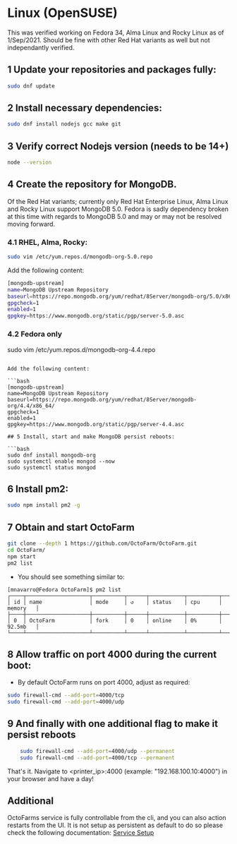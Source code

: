 # Linux (OpenSUSE)

This was verified working on Fedora 34, Alma Linux and Rocky Linux as of 1/Sep/2021. Should be fine with other Red Hat variants as well but not independantly verified.

## 1 Update your repositories and packages fully:

```bash
sudo dnf update
```

## 2 Install necessary dependencies:

```bash    
sudo dnf install nodejs gcc make git
```

## 3 Verify correct Nodejs version (needs to be 14+)

```bash
node --version
```

## 4 Create the repository for MongoDB. 

Of the Red Hat variants; currently only Red Hat Enterprise Linux, Alma Linux and Rocky Linux support MongoDB 5.0. Fedora is sadly dependency broken at this time with regards to MongoDB 5.0 and may or may not be resolved moving forward. 

### 4.1 RHEL, Alma, Rocky:
```bash
sudo vim /etc/yum.repos.d/mongodb-org-5.0.repo
```

Add the following content:

```bash
[mongodb-upstream]
name=MongoDB Upstream Repository
baseurl=https://repo.mongodb.org/yum/redhat/8Server/mongodb-org/5.0/x86_64/
gpgcheck=1
enabled=1
gpgkey=https://www.mongodb.org/static/pgp/server-5.0.asc
```

### 4.2 Fedora only

sudo vim /etc/yum.repos.d/mongodb-org-4.4.repo
```

Add the following content:

```bash
[mongodb-upstream]
name=MongoDB Upstream Repository
baseurl=https://repo.mongodb.org/yum/redhat/8Server/mongodb-org/4.4/x86_64/
gpgcheck=1
enabled=1
gpgkey=https://www.mongodb.org/static/pgp/server-4.4.asc
 
## 5 Install, start and make MongoDB persist reboots:

```bash
sudo dnf install mongodb-org
sudo systemctl enable mongod --now
sudo systemctl status mongod
```
    
## 6 Install pm2:

```bash
sudo npm install pm2 -g
```

## 7 Obtain and start OctoFarm

```bash
git clone --depth 1 https://github.com/OctoFarm/OctoFarm.git
cd OctoFarm/
npm start
pm2 list
```

- You should see something similar to:

```
[mnavarro@Fedora OctoFarm]$ pm2 list
┌────┬────────────────────┬──────────┬──────┬───────────┬──────────┬──────────┐
│ id │ name               │ mode     │ ↺    │ status    │ cpu      │ memory   │
├────┼────────────────────┼──────────┼──────┼───────────┼──────────┼──────────┤
│ 0  │ OctoFarm           │ fork     │ 0    │ online    │ 0%       │ 92.5mb   │
└────┴────────────────────┴──────────┴──────┴───────────┴──────────┴──────────┘

```

## 8 Allow traffic on port 4000 during the current boot:

- By default OctoFarm runs on port 4000, adjust as required:

```bash
sudo firewall-cmd --add-port=4000/tcp
sudo firewall-cmd --add-port=4000/udp
```

## 9 And finally with one additional flag to make it persist reboots

```bash
    sudo firewall-cmd --add-port=4000/udp --permanent
    sudo firewall-cmd --add-port=4000/tcp --permanent
```

That's it. Navigate to <printer_ip>:4000 (example: "192.168.100.10:4000") in your browser and have a day!

## Additional
OctoFarms service is fully controllable from the cli, and you can also action restarts from the UI. It is not setup as persistent as default to do so please check the following documentation:
[Service Setup](/installation/setup-service.md)
